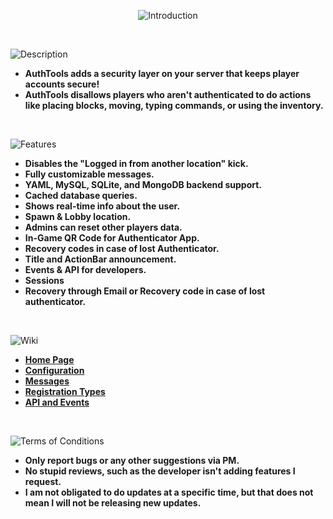 <p align="center">
  <img width="auto" height="auto" src="https://i.imgur.com/hZ7P3Lw.png" alt="Introduction">
</p>
<br />
 
![Description](https://i.imgur.com/T5O7TYV.png)
* **AuthTools adds a security layer on your server that keeps player accounts secure!**
* **AuthTools disallows players who aren't authenticated to do actions like placing blocks, moving, typing commands, or using the inventory.**
 <br />
 
![Features](https://i.imgur.com/edH29NJ.png)
* **Disables the "Logged in from another location" kick.**
* **Fully customizable messages.**
* **YAML, MySQL, SQLite, and MongoDB backend support.**
* **Cached database queries.**
* **Shows real-time info about the user.**
* **Spawn & Lobby location.**
* **Admins can reset other players data.**
* **In-Game QR Code for Authenticator App.**
* **Recovery codes in case of lost Authenticator.**
* **Title and ActionBar announcement.**
* **Events & API for developers.**
* **Sessions**
* **Recovery through Email or Recovery code in case of lost authenticator.**
<br />
 
![Wiki](https://i.imgur.com/D8RPaEd.png)
* **[Home Page](https://github.com/pavlyi1/AuthTools/wiki)**
* **[Configuration](https://github.com/pavlyi1/AuthTools/wiki/Configuration)**
* **[Messages](https://github.com/pavlyi1/AuthTools/wiki/Messages)**
* **[Registration Types](https://github.com/pavlyi1/AuthTools/wiki/Registration)**
* **[API and Events](https://docs.pavlyi.eu/)**
<br />
 
![Terms of Conditions](https://i.imgur.com/QARKOhw.png)
* **Only report bugs or any other suggestions via PM.**
* **No stupid reviews, such as the developer isn't adding features I request.**
* **I am not obligated to do updates at a specific time, but that does not mean I will not be releasing new updates.**
